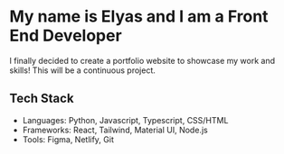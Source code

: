 # My name is Elyas and I am a Front End Developer

I finally decided to create a portfolio website to showcase my work and skills! This will be a continuous project.

## Tech Stack

- Languages: Python, Javascript, Typescript, CSS/HTML
- Frameworks: React, Tailwind, Material UI, Node.js
- Tools: Figma, Netlify, Git
